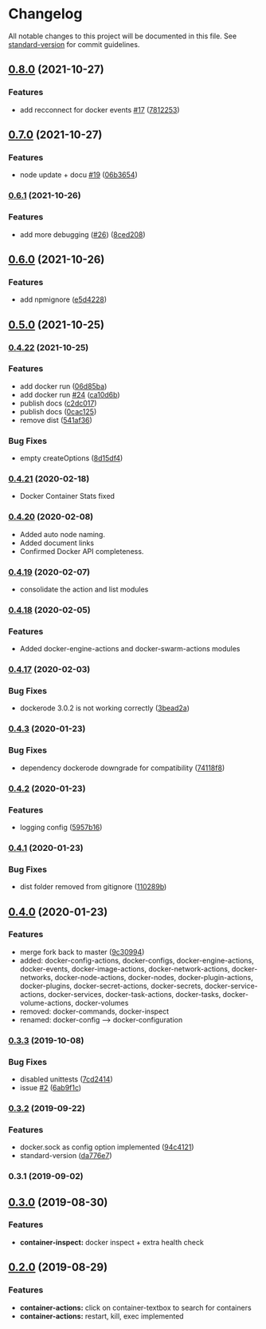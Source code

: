 # Changelog

All notable changes to this project will be documented in this file. See [standard-version](https://github.com/conventional-changelog/standard-version) for commit guidelines.

## [0.8.0](https://github.com/naimo84/node-red-contrib-dockerode/compare/v0.7.0...v0.8.0) (2021-10-27)


### Features

* add recconnect for docker events [#17](https://github.com/naimo84/node-red-contrib-dockerode/issues/17) ([7812253](https://github.com/naimo84/node-red-contrib-dockerode/commit/781225364031fcda29a3db8ccc0a1e00f35994ea))

## [0.7.0](https://github.com/naimo84/node-red-contrib-dockerode/compare/v0.6.1...v0.7.0) (2021-10-27)


### Features

* node update + docu [#19](https://github.com/naimo84/node-red-contrib-dockerode/issues/19) ([06b3654](https://github.com/naimo84/node-red-contrib-dockerode/commit/06b3654de2d2e7da4c770b55c3d0f62126072a4b))

### [0.6.1](https://github.com/naimo84/node-red-contrib-dockerode/compare/v0.6.0...v0.6.1) (2021-10-26)


### Features

* add more debugging ([#26](https://github.com/naimo84/node-red-contrib-dockerode/issues/26)) ([8ced208](https://github.com/naimo84/node-red-contrib-dockerode/commit/8ced2082f0f681d281316a6f6f263f5848d868c4))

## [0.6.0](https://github.com/naimo84/node-red-contrib-dockerode/compare/v0.5.0...v0.6.0) (2021-10-26)


### Features

* add npmignore ([e5d4228](https://github.com/naimo84/node-red-contrib-dockerode/commit/e5d4228ff0fedf7d2fb9d31ceec24341f49558cd))

## [0.5.0](https://github.com/naimo84/node-red-contrib-dockerode/compare/v0.4.22...v0.5.0) (2021-10-25)

### [0.4.22](https://github.com/naimo84/node-red-contrib-dockerode/compare/v0.4.19...v0.4.22) (2021-10-25)


### Features

* add docker run ([06d85ba](https://github.com/naimo84/node-red-contrib-dockerode/commit/06d85ba30f8d713cd0dd5307bef459404fe5f28f))
* add docker run [#24](https://github.com/naimo84/node-red-contrib-dockerode/issues/24) ([ca10d6b](https://github.com/naimo84/node-red-contrib-dockerode/commit/ca10d6b2af5dc3a6580fe1133a70075e95965883))
* publish docs ([c2dc017](https://github.com/naimo84/node-red-contrib-dockerode/commit/c2dc017e32a14f7290e4dcfd519a6ff94c635454))
* publish docs ([0cac125](https://github.com/naimo84/node-red-contrib-dockerode/commit/0cac1254dd58317d8112932e2ed5f69c6e80cda8))
* remove dist ([541af36](https://github.com/naimo84/node-red-contrib-dockerode/commit/541af3654d851efb8c7f21b853faf184b493ba35))


### Bug Fixes

* empty createOptions ([8d15df4](https://github.com/naimo84/node-red-contrib-dockerode/commit/8d15df4b840a411514b2aab5952613fff50bf672))

### [0.4.21](https://github.com/naimo84/node-red-contrib-dockerode/compare/v0.4.20...v0.4.21) (2020-02-18)
 * Docker Container Stats fixed

### [0.4.20](https://github.com/naimo84/node-red-contrib-dockerode/compare/v0.4.19...v0.4.20) (2020-02-08)

 * Added auto node naming. 
 * Added document links
 * Confirmed Docker API completeness. 

### [0.4.19](https://github.com/naimo84/node-red-contrib-dockerode/compare/v0.4.18...v0.4.19) (2020-02-07)

 * consolidate the action and list modules

### [0.4.18](https://github.com/naimo84/node-red-contrib-dockerode/compare/v0.4.17...v0.4.18) (2020-02-05)


### Features

* Added docker-engine-actions and docker-swarm-actions modules

### [0.4.17](https://github.com/naimo84/node-red-contrib-dockerode/compare/v0.4.10...v0.4.17) (2020-02-03)


### Bug Fixes

* dockerode 3.0.2 is not working correctly ([3bead2a](https://github.com/naimo84/node-red-contrib-dockerode/commit/3bead2ab6484c15107060d6ad8a7262c6b350b89))


### [0.4.3](https://github.com/naimo84/node-red-contrib-dockerode/compare/v0.4.2...v0.4.3) (2020-01-23)


### Bug Fixes

* dependency dockerode downgrade for compatibility ([74118f8](https://github.com/naimo84/node-red-contrib-dockerode/commit/74118f8c6142fa769ce4ffb9bb3cc783476b521e))

### [0.4.2](https://github.com/naimo84/node-red-contrib-dockerode/compare/v0.4.1...v0.4.2) (2020-01-23)


### Features

* logging config ([5957b16](https://github.com/naimo84/node-red-contrib-dockerode/commit/5957b16))

### [0.4.1](https://github.com/naimo84/node-red-contrib-dockerode/compare/v0.4.0...v0.4.1) (2020-01-23)


### Bug Fixes

* dist folder removed from gitignore ([110289b](https://github.com/naimo84/node-red-contrib-dockerode/commit/110289b))

## [0.4.0](https://github.com/naimo84/node-red-contrib-dockerode/compare/v0.3.3...v0.4.0) (2020-01-23)


### Features
* merge fork back to master ([9c30994](https://github.com/naimo84/node-red-contrib-dockerode/commit/9c309942cd5941eef898319dadb5431d6551433c))
* added: docker-config-actions, docker-configs, docker-engine-actions, docker-events, docker-image-actions, docker-network-actions, docker-networks, docker-node-actions, docker-nodes, docker-plugin-actions, docker-plugins, docker-secret-actions, docker-secrets, docker-service-actions, docker-services, docker-task-actions, docker-tasks, docker-volume-actions, docker-volumes
* removed: docker-commands, docker-inspect
* renamed: docker-config --> docker-configuration

### [0.3.3](https://github.com/naimo84/node-red-contrib-dockerode/compare/v0.3.2...v0.3.3) (2019-10-08)


### Bug Fixes

* disabled unittests ([7cd2414](https://github.com/naimo84/node-red-contrib-dockerode/commit/7cd2414))
* issue [#2](https://github.com/naimo84/node-red-contrib-dockerode/issues/2) ([6ab9f1c](https://github.com/naimo84/node-red-contrib-dockerode/commit/6ab9f1c))

### [0.3.2](https://github.com/naimo84/node-red-contrib-dockerode/compare/v0.3.1...v0.3.2) (2019-09-22)


### Features

* docker.sock  as config option implemented ([94c4121](https://github.com/naimo84/node-red-contrib-dockerode/commit/94c4121))
* standard-version ([da776e7](https://github.com/naimo84/node-red-contrib-dockerode/commit/da776e7))

### 0.3.1 (2019-09-02)

<a name="0.3.0"></a>
## [0.3.0](https://github.com/naimo84/node-red-contrib-dockerode/compare/v0.2.0...v0.3.0) (2019-08-30)

### Features

* **container-inspect:** docker inspect + extra health check 

<a name="0.2.0"></a>
## [0.2.0](https://github.com/naimo84/node-red-contrib-dockerode/compare/v0.1.2...v0.2.0) (2019-08-29)

### Features

* **container-actions:** click on container-textbox to search for containers
* **container-actions:** restart, kill, exec implemented